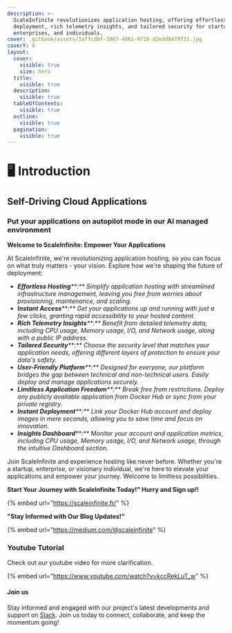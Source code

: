 ```yaml
---
description: >-
  ScaleInfinite revolutionizes application hosting, offering effortless
  deployment, rich telemetry insights, and tailored security for startups,
  enterprises, and individuals.
cover: .gitbook/assets/3affcdbf-3067-4061-9728-d2edd8479f31.jpg
coverY: 0
layout:
  cover:
    visible: true
    size: hero
  title:
    visible: true
  description:
    visible: true
  tableOfContents:
    visible: true
  outline:
    visible: true
  pagination:
    visible: true
---
```


# 🖥 Introduction

## Self-Driving Cloud Applications

### Put your applications on autopilot mode in our AI managed environment

**Welcome to ScaleInfinite: Empower Your Applications**

At ScaleInfinite, we're revolutionizing application hosting, so you can focus on what truly matters - your vision. Explore how we're shaping the future of deployment:

* _**Effortless Hosting****:** Simplify application hosting with streamlined infrastructure management, leaving you free from worries about provisioning, maintenance, and scaling._
* _**Instant Access****:** Get your applications up and running with just a few clicks, granting rapid accessibility to your hosted content._
* _**Rich Telemetry Insights****:** Benefit from detailed telemetry data, including CPU usage, Memory usage, I/O, and Network usage, along with a public IP address._
* _**Tailored Security****:** Choose the security level that matches your application needs, offering different layers of protection to ensure your data's safety._
* _**User-Friendly Platform****:** Designed for everyone, our platform bridges the gap between technical and non-technical users. Easily deploy and manage applications securely._
* _**Limitless Application Freedom****:** Break free from restrictions. Deploy any publicly available application from Docker Hub or sync from your private registry._
* _**Instant Deployment****:** Link your Docker Hub account and deploy images in mere seconds, allowing you to save time and focus on innovation._
* _**Insights Dashboard****:** Monitor your account and application metrics, including CPU usage, Memory usage, I/O, and Network usage, through the intuitive Dashboard section._

Join ScaleInfinite and experience hosting like never before. Whether you're a startup, enterprise, or visionary individual, we're here to elevate your applications and empower your journey. Welcome to limitless possibilities.

**Start Your Journey with ScaleInfinite Today!" Hurry and Sign up!!**

{% embed url="https://scaleinfinite.fr/" %}

**"Stay Informed with Our Blog Updates!"**

{% embed url="https://medium.com/@scaleinfinite" %}

### Youtube Tutorial&#x20;

Check out our youtube video for more clarification.

{% embed url="https://www.youtube.com/watch?v=kccRekLuT_w" %}

#### Join us

Stay informed and engaged with our project's latest developments and support on [Slack](https://app.slack.com/client/T04QS32JX6E/C04QKEWE146). Join us today to connect, collaborate, and keep the momentum going!&#x20;
